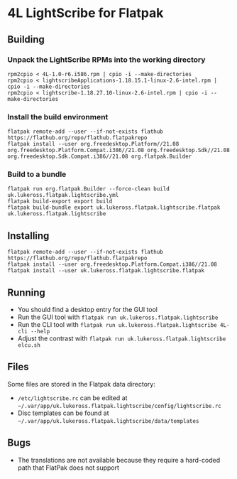 # 4L LightScribe for Flatpak

## Building

### Unpack the LightScribe RPMs into the working directory

```
rpm2cpio < 4L-1.0-r6.i586.rpm | cpio -i --make-directories
rpm2cpio < lightscribeApplications-1.18.15.1-linux-2.6-intel.rpm | cpio -i --make-directories
rpm2cpio < lightscribe-1.18.27.10-linux-2.6-intel.rpm | cpio -i --make-directories
```

### Install the build environment

```
flatpak remote-add --user --if-not-exists flathub https://flathub.org/repo/flathub.flatpakrepo
flatpak install --user org.freedesktop.Platform//21.08 org.freedesktop.Platform.Compat.i386//21.08 org.freedesktop.Sdk//21.08 org.freedesktop.Sdk.Compat.i386//21.08 org.flatpak.Builder
```

### Build to a bundle

```
flatpak run org.flatpak.Builder --force-clean build uk.lukeross.flatpak.lightscribe.yml
flatpak build-export export build
flatpak build-bundle export uk.lukeross.flatpak.lightscribe.flatpak uk.lukeross.flatpak.lightscribe
```

## Installing

```
flatpak remote-add --user --if-not-exists flathub https://flathub.org/repo/flathub.flatpakrepo
flatpak install --user org.freedesktop.Platform.Compat.i386//21.08
flatpak install --user uk.lukeross.flatpak.lightscribe.flatpak
```

## Running

- You should find a desktop entry for the GUI tool
- Run the GUI tool with `flatpak run uk.lukeross.flatpak.lightscribe`
- Run the CLI tool with `flatpak run uk.lukeross.flatpak.lightscribe 4L-cli --help`
- Adjust the contrast with `flatpak run uk.lukeross.flatpak.lightscribe elcu.sh`

## Files

Some files are stored in the Flatpak data directory:

- `/etc/lightscribe.rc` can be edited at `~/.var/app/uk.lukeross.flatpak.lightscribe/config/lightscribe.rc`
- Disc templates can be found at `~/.var/app/uk.lukeross.flatpak.lightscribe/data/templates`

## Bugs

- The translations are not available because they require a hard-coded path that FlatPak does not support
